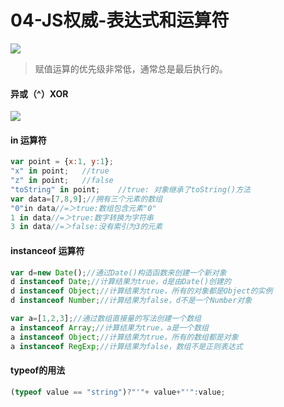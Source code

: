 # 04-JS权威-表达式和运算符

![](https://ws1.sinaimg.cn/large/006tNc79gy1frdh4rza7dj30gd0m7di9.jpg)

> 赋值运算的优先级非常低，通常总是最后执行的。

#### 异或（^）XOR

![](https://ws2.sinaimg.cn/large/006tNc79gy1frdhb0diz1j30zk0k0n7b.jpg)

#### in 运算符

```javascript
var point = {x:1, y:1};
"x" in point;	//true
"z" in point;	//false
"toString" in point;	//true: 对象继承了toString()方法
var data=[7,8,9];//拥有三个元素的数组
"0"in data//=＞true:数组包含元素"0"
1 in data//=＞true:数字转换为字符串
3 in data//=＞false:没有索引为3的元素
```

#### instanceof 运算符

```javascript
var d=new Date();//通过Date()构造函数来创建一个新对象
d instanceof Date;//计算结果为true，d是由Date()创建的
d instanceof Object;//计算结果为true，所有的对象都是Object的实例
d instanceof Number;//计算结果为false，d不是一个Number对象

var a=[1,2,3];//通过数组直接量的写法创建一个数组
a instanceof Array;//计算结果为true，a是一个数组
a instanceof Object;//计算结果为true，所有的数组都是对象
a instanceof RegExp;//计算结果为false，数组不是正则表达式
```

#### typeof的用法

```javascript
(typeof value == "string")?"'"+ value+"'":value;
```

